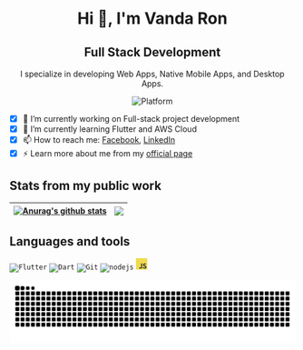<h1 align="center">Hi 👋, I'm Vanda Ron</h1>
<h2 align="center">Full Stack Development</h2>
<p align="center">I specialize in developing Web Apps, Native Mobile Apps, and Desktop Apps.</p>

<!--
<p align="center">
<strong>ASP.Net | Flutter | C# | NodeJS | NextJS | Javascript | Ms. SQL Server | MySQL | AWS Cloud | Digital Ocean</strong>
</p>
-->
<div align="center">
  <a>
    <img src="https://img.shields.io/badge/-ASP.Net%20|%20Flutter%20|%20CSharp%20|%20NodeJS%20|%20NextJS%20|%20Javascript%20|%20Ms. SQL Server%20|%20MySQL%20|%20Figma%20|%20AWS Cloud%20|%20Digital Ocean%20-blue.svg?"
      alt="Platform" />
  </a>
</div>

<p></p>

- [x] 🔭 I’m currently working on Full-stack project development
- [x] 🌱 I’m currently learning Flutter and AWS Cloud
- [x] 📫 How to reach me: [Facebook](https://web.facebook.com/lovelysweatboy), [LinkedIn](https://www.linkedin.com/in/ronvanda)
- [x] ⚡ Learn more about me from my [official page](https://www.ronvanda.com/)

## Stats from my public work
| <a href="https://github.com/vanda-jtrb/github-readme-stats"><img align="center" src="https://github-readme-stats.vercel.app/api?username=vanda-jtrb&show_icons=true&include_all_commits=true&theme=buefy&hide_border=true" alt="Anurag's github stats" /></a> | <a href="https://github.com/vanda-jtrb/github-readme-stats"><img align="center" src="https://github-readme-stats.vercel.app/api/top-langs/?username=vanda-jtrb&layout=compact&theme=buefy&hide_border=true" /></a> |
| ------------- | ------------- |

## Languages and tools
<code><img height="20" src="https://avatars.githubusercontent.com/u/14101776?s=20&v=4" alt="Flutter"></code>
<code><img height="20" src="https://avatars.githubusercontent.com/u/1609975?s=20&v=4" alt="Dart"></code>
<code><img height="20" src="https://avatars.githubusercontent.com/u/18133?s=20&v=4" alt="Git"></code>
<code><img height="20" src="https://avatars.githubusercontent.com/u/9950313?s=20&v=4" alt="nodejs"></code>
<code><img height="20" src="https://raw.githubusercontent.com/github/explore/80688e429a7d4ef2fca1e82350fe8e3517d3494d/topics/javascript/javascript.png" alt="javascript"></code>

<!-- By https://github.com/marketplace/actions/generate-snake-game-from-github-contribution-grid -->

<picture>
  <source media="(prefers-color-scheme: dark)" srcset="https://raw.githubusercontent.com/vanda-jtrb/vanda-jtrb/output/github-contribution-grid-snake-dark.svg">
  <source media="(prefers-color-scheme: light)" srcset="https://raw.githubusercontent.com/vanda-jtrb/vanda-jtrb/output/github-contribution-grid-snake.svg">
  <img alt="github contribution grid snake animation" src="https://raw.githubusercontent.com/vanda-jtrb/vanda-jtrb/output/github-contribution-grid-snake.svg">
</picture>
